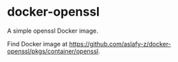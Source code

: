 # docker-openssl

A simple openssl Docker image.

Find Docker image at https://github.com/aslafy-z/docker-openssl/pkgs/container/openssl.
